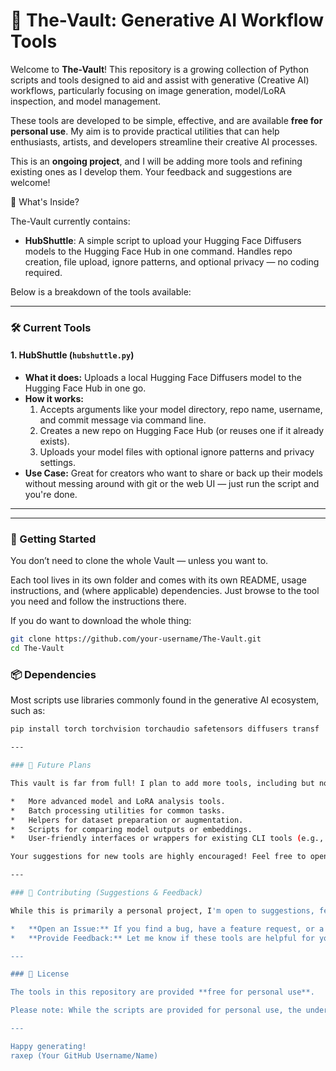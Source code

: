 # 🏦 The-Vault: Generative AI Workflow Tools

Welcome to **The-Vault**! This repository is a growing collection of Python scripts and tools designed to aid and assist with generative (Creative AI) workflows, particularly focusing on image generation, model/LoRA inspection, and model management.

These tools are developed to be simple, effective, and are available **free for personal use**. My aim is to provide practical utilities that can help enthusiasts, artists, and developers streamline their creative AI processes.

This is an **ongoing project**, and I will be adding more tools and refining existing ones as I develop them. Your feedback and suggestions are welcome!

🌟 What's Inside?

The-Vault currently contains:

- **HubShuttle**: A simple script to upload your Hugging Face Diffusers models to the Hugging Face Hub in one command. Handles repo creation, file upload, ignore patterns, and optional privacy — no coding required.


Below is a breakdown of the tools available:

---

### 🛠️ Current Tools

#### 1. HubShuttle (`hubshuttle.py`)
   * **What it does:** Uploads a local Hugging Face Diffusers model to the Hugging Face Hub in one go.
   * **How it works:**
     1. Accepts arguments like your model directory, repo name, username, and commit message via command line.
     2. Creates a new repo on Hugging Face Hub (or reuses one if it already exists).
     3. Uploads your model files with optional ignore patterns and privacy settings.
   * **Use Case:** Great for creators who want to share or back up their models without messing around with git or the web UI — just run the script and you're done.

---


---

### 🚀 Getting Started

You don’t need to clone the whole Vault — unless you want to.

Each tool lives in its own folder and comes with its own README, usage instructions, and (where applicable) dependencies. Just browse to the tool you need and follow the instructions there.

If you do want to download the whole thing:

```bash
git clone https://github.com/your-username/The-Vault.git
cd The-Vault
```

### 📦 Dependencies

Most scripts use libraries commonly found in the generative AI ecosystem, such as:

```bash
pip install torch torchvision torchaudio safetensors diffusers transf

---

### 🔮 Future Plans

This vault is far from full! I plan to add more tools, including but not limited to:

*   More advanced model and LoRA analysis tools.
*   Batch processing utilities for common tasks.
*   Helpers for dataset preparation or augmentation.
*   Scripts for comparing model outputs or embeddings.
*   User-friendly interfaces or wrappers for existing CLI tools (e.g., using `argparse` for command-line arguments instead of hardcoded paths).

Your suggestions for new tools are highly encouraged! Feel free to open an issue to suggest a new feature or tool.

---

### 🤝 Contributing (Suggestions & Feedback)

While this is primarily a personal project, I'm open to suggestions, feedback, and identifying bugs. Please feel free to:

*   **Open an Issue:** If you find a bug, have a feature request, or a suggestion for a new tool.
*   **Provide Feedback:** Let me know if these tools are helpful for your workflows!

---

### 📜 License

The tools in this repository are provided **free for personal use**.

Please note: While the scripts are provided for personal use, the underlying libraries (`torch`, `diffusers`, `safetensors`, `huggingface_hub`, etc.) are subject to their own licenses.

---

Happy generating!
raxep (Your GitHub Username/Name)
